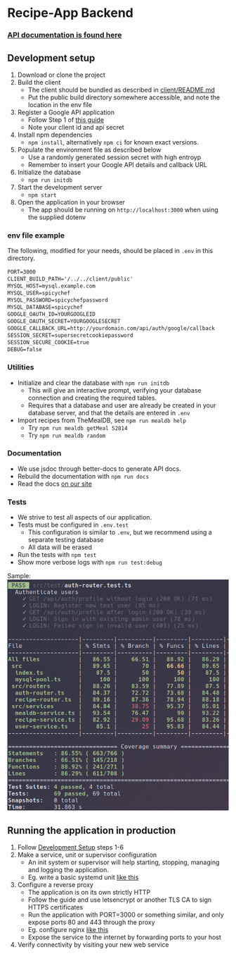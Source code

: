 # Recipe-App Backend

### [API documentation is found here](https://recipe.feal.no/api-docs)

## Development setup

1. Download or clone the project
2. Build the client
   * The client should be bundled as described in [client/README.md](../client/README.md)
   * Put the public build directory somewhere accessible, and note the location in the env file
3. Register a Google API application
   * Follow Step 1 of [this guide](https://docs.dittofi.com/third-party-apis/oauth-2.0-apis/google-oauth-2.0-part-i)
   * Note your client id and api secret
4. Install npm dependencies
   * `npm install`, alternatively `npm ci` for known exact versions.
5. Populate the environment file as described below
   * Use a randomly generated session secret with high entroyp
   * Remember to insert your Google API details and callback URL
6. Initialize the database
   * `npm run initdb`
7. Start the development server
   * `npm start`
8. Open the application in your browser
   * The app should be running on `http://localhost:3000` when using the supplied dotenv

### env file example
The following, modified for your needs, should be placed in `.env` in this directory.
```shell
PORT=3000
CLIENT_BUILD_PATH='/../../client/public'
MYSQL_HOST=mysql.example.com
MYSQL_USER=spicychef
MYSQL_PASSWORD=spicychefpassword
MYSQL_DATABASE=spicychef
GOOGLE_OAUTH_ID=YOURGOOGLEID
GOOGLE_OAUTH_SECRET=YOURGOOGLESECRET
GOOGLE_CALLBACK_URL=http://yourdomain.com/api/auth/google/callback
SESSION_SECRET=supersecretcookiepassword
SESSION_SECURE_COOKIE=true
DEBUG=false
```

### Utilities

- Initialize and clear the database with `npm run initdb`
  - This will give an interactive prompt, verifying your database connection and creating the required tables.
  - Requires that a database and user are already be created in your database server, and that the details are entered in `.env`
- Import recipes from TheMealDB, see `npm run mealdb help`
  - Try `npm run mealdb getMeal 52814`
  - Try `npm run mealdb random`

### Documentation

- We use jsdoc through better-docs to generate API docs.
- Rebuild the documentation with `npm run docs`
- Read the docs [on our site](https://recipe.feal.no/api-docs)

### Tests

- We strive to test all aspects of our application.
- Tests must be configured in `.env.test`
  - This configuration is similar to `.env`, but we recommend using a separate testing database
  - All data will be erased
- Run the tests with `npm test`
- Show more verbose logs with `npm run test:debug`

Sample:
![Backend tests](../documentation/backend_tests.png)


## Running the application in production

1. Follow [Development Setup](#development-setup) steps 1-6
2. Make a service, unit or supervisor configuration
   - An init system or supervisor will help starting, stopping, managing and logging the application.
   - Eg. write a basic systemd unit [like this](https://nodesource.com/blog/running-your-node-js-app-with-systemd-part-1/)
3. Configure a reverse proxy
   - The application is on its own strictly HTTP
   - Follow the guide and use letsencrypt or another TLS CA to sign HTTPS certificates
   - Run the application with PORT=3000 or something similar, and only expose ports 80 and 443 through the proxy
   - Eg. configure nginx [like this](https://www.sitepoint.com/configuring-nginx-ssl-node-js/)
   - Expose the service to the internet by forwarding ports to your host
4. Verify connectivity by visiting your new web service
